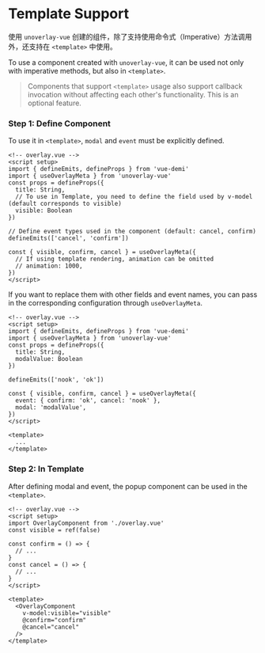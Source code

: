 # Template Support

使用 `unoverlay-vue` 创建的组件，除了支持使用命令式（Imperative）方法调用外，还支持在 `<template>` 中使用。

To use a component created with `unoverlay-vue`, it can be used not only with imperative methods, but also in `<template>`.

> Components that support `<template>` usage also support callback invocation without affecting each other's functionality. This is an optional feature.

### Step 1: Define Component

To use it in `<template>`, `modal` and `event` must be explicitly defined.

```vue
<!-- overlay.vue -->
<script setup>
import { defineEmits, defineProps } from 'vue-demi'
import { useOverlayMeta } from 'unoverlay-vue'
const props = defineProps({
  title: String,
  // To use in Template, you need to define the field used by v-model (default corresponds to visible)
  visible: Boolean
})

// Define event types used in the component (default: cancel, confirm)
defineEmits(['cancel', 'confirm'])

const { visible, confirm, cancel } = useOverlayMeta({
  // If using template rendering, animation can be omitted
  // animation: 1000,
})
</script>
```

If you want to replace them with other fields and event names, you can pass in the corresponding configuration through `useOverlayMeta`.

```vue
<!-- overlay.vue -->
<script setup>
import { defineEmits, defineProps } from 'vue-demi'
import { useOverlayMeta } from 'unoverlay-vue'
const props = defineProps({
  title: String,
  modalValue: Boolean
})

defineEmits(['nook', 'ok'])

const { visible, confirm, cancel } = useOverlayMeta({
  event: { confirm: 'ok', cancel: 'nook' },
  modal: 'modalValue',
})
</script>

<template>
  ...
</template>
```

### Step 2: In Template

After defining modal and event, the popup component can be used in the `<template>`.

```vue
<!-- overlay.vue -->
<script setup>
import OverlayComponent from './overlay.vue'
const visible = ref(false)

const confirm = () => {
  // ...
}
const cancel = () => {
  // ...
}
</script>

<template>
  <OverlayComponent
    v-model:visible="visible"
    @confirm="confirm"
    @cancel="cancel"
  />
</template>
```